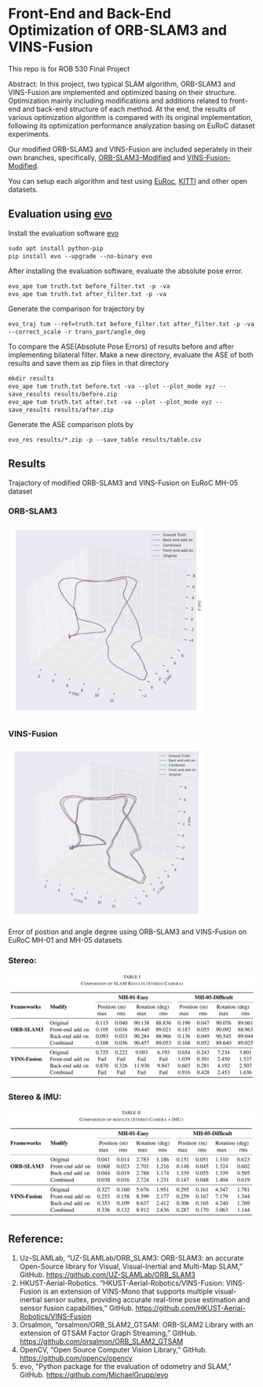 # Front-End and Back-End Optimization of ORB-SLAM3 and VINS-Fusion
This repo is for ROB 530 Final Project

Abstract: In this project, two typical SLAM algorithm, ORB-SLAM3 and VINS-Fusion are implemented and optimized basing on their structure. Optimization mainly including modifications and additions related to front-end and back-end structure of each method. At the end, the results of various optimization algorithm is compared with its original implementation, following its optimization performance analyzation basing on EuRoC dataset experiments.


Our modified ORB-SLAM3 and VINS-Fusion are included seperately in their own branches, specifically, [ORB-SLAM3-Modified](https://github.com/junhaotu2000/ROB-530-Final-Project/tree/ORB-SLAM3-Modified) and [VINS-Fusion-Modified](https://github.com/junhaotu2000/ROB-530-Final-Project/tree/VINS-Fusion-Modified).

You can setup each algorithm and test using [EuRoc](https://projects.asl.ethz.ch/datasets/doku.php?id=kmavvisualinertialdatasets), [KITTI](https://www.cvlibs.net/datasets/kitti/eval_odometry.php) and other open datasets. 

## Evaluation using [evo](https://github.com/MichaelGrupp/evo)
Install the evaluation software [evo](https://github.com/MichaelGrupp/evo)
```
sudo apt install python-pip 
pip install evo --upgrade --no-binary evo 
```
After installing the evaluation software, evaluate the absolute pose error.
```
evo_ape tum truth.txt before_filter.txt -p -va
evo_ape tum truth.txt after_filter.txt -p -va 
```
Generate the comparison for trajectory by 
```
evo_traj tum --ref=truth.txt before_filter.txt after_filter.txt -p -va --correct_scale -r trans_part/angle_deg
```
To compare the ASE(Absolute Pose Errors) of results before and after implementing bilateral filter. Make a new directory, evaluate the ASE of both results and save them as zip files in that directory 
```
mkdir results
evo_ape tum truth.txt before.txt -va --plot --plot_mode xyz --save_results results/before.zip
evo_ape tum truth.txt after.txt -va --plot --plot_mode xyz --save_results results/after.zip
```
Generate the ASE comparison plots by 
```
evo_res results/*.zip -p --save_table results/table.csv
```

## Results

Trajactory of modified ORB-SLAM3 and VINS-Fusion on EuRoC MH-05 dataset

### ORB-SLAM3
<img src="media/ORB_MH05_Stereo_IMU.jpeg" style="width:400px; height:auto;" />

### VINS-Fusion
<img src="media/VINS-MH05_stetro_IMU.png" style="width:400px; height:auto;" />


Error of postion and angle degree using ORB-SLAM3 and VINS-Fusion on EuRoC MH-01 and MH-05 datasets

### Stereo:
<img src="media/Stereo_results.png" style="width:600px; height:auto;" />

### Stereo & IMU:
<img src="media/Stereo_IMU_results.png" style="width:600px; height:auto;" />

## Reference:
1. Uz-SLAMLab, “UZ-SLAMLab/ORB_SLAM3: ORB-SLAM3: an accurate Open-Source library for Visual, Visual-Inertial and Multi-Map SLAM,” GitHub. https://github.com/UZ-SLAMLab/ORB_SLAM3
2. HKUST-Aerial-Robotics. “HKUST-Aerial-Robotics/VINS-Fusion: VINS-Fusion is an extension of VINS-Mono that supports multiple visual-inertial sensor suites, providing accurate real-time pose estimation and sensor fusion capabilities,” GitHub. https://github.com/HKUST-Aerial-Robotics/VINS-Fusion
3. Orsalmon, “orsalmon/ORB_SLAM2_GTSAM: ORB-SLAM2 Library with an extension of GTSAM Factor Graph Streaming,” GitHub. https://github.com/orsalmon/ORB_SLAM2_GTSAM
4. OpenCV, “Open Source Computer Vision Library,” GitHub. https://github.com/opencv/opencv
5. evo, "Python package for the evaluation of odometry and SLAM," GitHub. https://github.com/MichaelGrupp/evo
